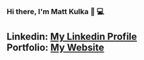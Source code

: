 ### Hi there, I'm Matt Kulka 👋 💻
Linkedin: [My Linkedin Profile](https://www.linkedin.com/in/matt-kulka-9b6a38187/)
<br />
Portfolio: [My Website](https://myportfolio-028q.onrender.com)
<br />
<br />
<br />
---
